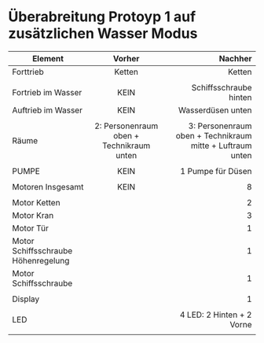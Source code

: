 # Überabreitung Protoyp 1 auf zusätzlichen Wasser Modus


|   Element     | Vorher          | Nachher |
| ------------- |:-------------:| -----:|
| Forttrieb      | Ketten | Ketten |
|      |     |    |
| Fortrieb im Wasser       | KEIN      |   Schiffsschraube hinten |
| Auftrieb im Wasser  | KEIN      |    Wasserdüsen unten  |
| |        |     |
| Räume     | 2:  Personenraum oben + Technikraum unten|   3: Personenraum oben + Technikraum mitte + Luftraum unten |
| |      |    |
| PUMPE      | KEIN      |  1 Pumpe für Düsen |
| |      |    |
| Motoren Insgesamt | KEIN     |   8  |
| |      |    |
| Motor Ketten|       |   2  |
| Motor Kran |      |   3  |
| Motor Tür  |     |   1  |
| Motor Schiffsschraube Höhenregelung|     |   1  |
| Motor Schiffsschraube|     |   1  |
| |      |    |
| Display|       |   1   |
|        |     |
| LED |       | 4 LED:  2 Hinten + 2 Vorne
| |       |     |
